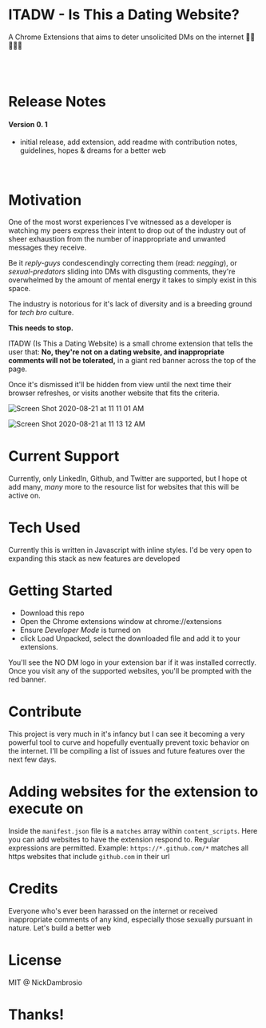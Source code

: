 # ITADW - Is This a Dating Website?

A Chrome Extensions that aims to deter unsolicited DMs on the internet 🙅‍♀️🙅‍♂️🙅

<br>
<br>

# Release Notes

#### Version 0. 1

- initial release, add extension, add readme with contribution notes, guidelines, hopes & dreams for a better web
  <br><br><br>

# Motivation

One of the most worst experiences I've witnessed as a developer is watching my peers express their intent to drop out of the industry out of sheer exhaustion from the number of inappropriate and unwanted messages they receive.

Be it _reply-guys_ condescendingly correcting them (read: _negging_), or _sexual-predators_ sliding into DMs with disgusting comments, they're overwhelmed by the amount of mental energy it takes to simply exist in this space.

The industry is notorious for it's lack of diversity and is a breeding ground for _tech bro_ culture.

**This needs to stop.**

ITADW (Is This a Dating Website) is a small chrome extension that tells the user that: **No, they're not on a dating website, and inappropriate comments will not be tolerated,** in a giant red banner across the top of the page.

Once it's dismissed it'll be hidden from view until the next time their browser refreshes, or visits another website that fits the criteria.

![Screen Shot 2020-08-21 at 11 11 01 AM](https://user-images.githubusercontent.com/34214595/90916907-306d5c00-e39f-11ea-97b0-68379e2e4666.png)

![Screen Shot 2020-08-21 at 11 13 12 AM](https://user-images.githubusercontent.com/34214595/90917025-5266de80-e39f-11ea-904a-44841f362e64.png)

# Current Support

Currently, only LinkedIn, Github, and Twitter are supported, but I hope ot add many, _many_ more to the resource list for websites that this will be active on.

# Tech Used

Currently this is written in Javascript with inline styles. I'd be very open to expanding this stack as new features are developed

# Getting Started

- Download this repo
- Open the Chrome extensions window at chrome://extensions
- Ensure _Developer Mode_ is turned on
- click Load Unpacked, select the downloaded file and add it to your extensions.

You'll see the NO DM logo in your extension bar if it was installed correctly. Once you visit any of the supported websites, you'll be prompted with the red banner.

# Contribute

This project is very much in it's infancy but I can see it becoming a very powerful tool to curve and hopefully eventually prevent toxic behavior on the internet. I'll be compiling a list of issues and future features over the next few days.

# Adding websites for the extension to execute on

Inside the `manifest.json` file is a `matches` array within `content_scripts`. Here you can add websites to have the extension respond to. Regular expressions are permitted.
Example: `https://*.github.com/*` matches all https websites that include `github.com` in their url

# Credits

Everyone who's ever been harassed on the internet or received inappropriate comments of any kind, especially those sexually pursuant in nature. Let's build a better web

# License

MIT @ NickDambrosio

# Thanks!
